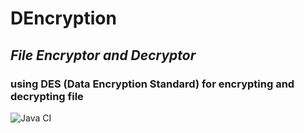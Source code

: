 # DEncryption
## *File Encryptor and Decryptor*
### using DES (Data Encryption Standard) for encrypting and decrypting file
![Java CI](https://github.com/elmerhd/D-Encryption/workflows/Java%20CI/badge.svg?branch=master)
